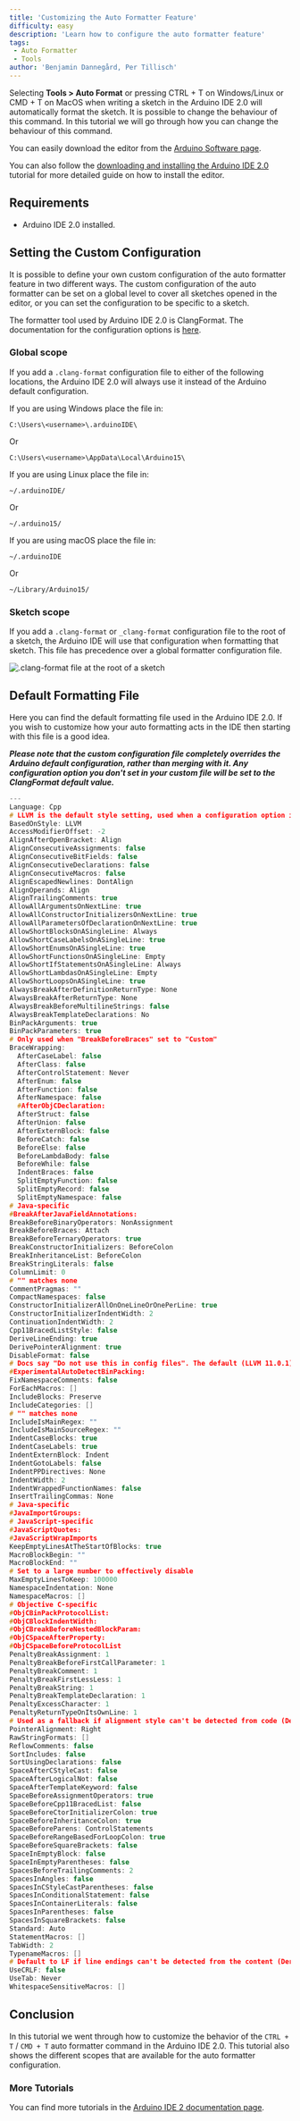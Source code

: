 ```yaml
---
title: 'Customizing the Auto Formatter Feature'
difficulty: easy
description: 'Learn how to configure the auto formatter feature'
tags:
 - Auto Formatter
 - Tools
author: 'Benjamin Dannegård, Per Tillisch'
---
```


Selecting **Tools > Auto Format** or pressing CTRL + T on Windows/Linux or CMD + T on MacOS when writing a sketch in the Arduino IDE 2.0 will automatically format the sketch. It is possible to change the behaviour of this command. In this tutorial we will go through how you can change the behaviour of this command. 

You can easily download the editor from the [Arduino Software page](https://www.arduino.cc/en/software#experimental-software). 

You can also follow the [downloading and installing the Arduino IDE 2.0](/en/Tutorial/getting-started-with-ide-v2/ide-v2-downloading-and-installing) tutorial for more detailed guide on how to install the editor.

## Requirements

- Arduino IDE 2.0 installed. 

## Setting the Custom Configuration

It is possible to define your own custom configuration of the auto formatter feature in two different ways. The custom configuration of the auto formatter can be set on a global level to cover all sketches opened in the editor, or you can set the configuration to be specific to a sketch.

The formatter tool used by Arduino IDE 2.0 is ClangFormat. The documentation for the configuration options is [here](https://clang.llvm.org/docs/ClangFormatStyleOptions.html).

### Global scope
If you add a `.clang-format` configuration file to either of the following locations, the Arduino IDE 2.0 will always use it instead of the Arduino default configuration.

If you are using Windows place the file in:
```
C:\Users\<username>\.arduinoIDE\
```
Or
```
C:\Users\<username>\AppData\Local\Arduino15\
```

If you are using Linux place the file in:
```
~/.arduinoIDE/
```
Or
```
~/.arduino15/
```

If you are using macOS place the file in:
```
~/.arduinoIDE
```
Or
```
~/Library/Arduino15/
```

### Sketch scope
If you add a `.clang-format` or `_clang-format` configuration file to the root of a sketch, the Arduino IDE will use that configuration when formatting that sketch. This file has precedence over a global formatter configuration file.

![.clang-format file at the root of a sketch](assets/format-file-at-root.png)

## Default Formatting File

Here you can find the default formatting file used in the Arduino IDE 2.0. If you wish to customize how your auto formatting acts in the IDE then starting with this file is a good idea.

***Please note that the custom configuration file completely overrides the Arduino default configuration, rather than merging with it. Any configuration option you don't set in your custom file will be set to the ClangFormat default value.***

```cpp
---
Language: Cpp
# LLVM is the default style setting, used when a configuration option is not set here
BasedOnStyle: LLVM
AccessModifierOffset: -2
AlignAfterOpenBracket: Align
AlignConsecutiveAssignments: false
AlignConsecutiveBitFields: false
AlignConsecutiveDeclarations: false
AlignConsecutiveMacros: false
AlignEscapedNewlines: DontAlign
AlignOperands: Align
AlignTrailingComments: true
AllowAllArgumentsOnNextLine: true
AllowAllConstructorInitializersOnNextLine: true
AllowAllParametersOfDeclarationOnNextLine: true
AllowShortBlocksOnASingleLine: Always
AllowShortCaseLabelsOnASingleLine: true
AllowShortEnumsOnASingleLine: true
AllowShortFunctionsOnASingleLine: Empty
AllowShortIfStatementsOnASingleLine: Always
AllowShortLambdasOnASingleLine: Empty
AllowShortLoopsOnASingleLine: true
AlwaysBreakAfterDefinitionReturnType: None
AlwaysBreakAfterReturnType: None
AlwaysBreakBeforeMultilineStrings: false
AlwaysBreakTemplateDeclarations: No
BinPackArguments: true
BinPackParameters: true
# Only used when "BreakBeforeBraces" set to "Custom"
BraceWrapping:
  AfterCaseLabel: false
  AfterClass: false
  AfterControlStatement: Never
  AfterEnum: false
  AfterFunction: false
  AfterNamespace: false
  #AfterObjCDeclaration:
  AfterStruct: false
  AfterUnion: false
  AfterExternBlock: false
  BeforeCatch: false
  BeforeElse: false
  BeforeLambdaBody: false
  BeforeWhile: false
  IndentBraces: false
  SplitEmptyFunction: false
  SplitEmptyRecord: false
  SplitEmptyNamespace: false
# Java-specific
#BreakAfterJavaFieldAnnotations:
BreakBeforeBinaryOperators: NonAssignment
BreakBeforeBraces: Attach
BreakBeforeTernaryOperators: true
BreakConstructorInitializers: BeforeColon
BreakInheritanceList: BeforeColon
BreakStringLiterals: false
ColumnLimit: 0
# "" matches none
CommentPragmas: ""
CompactNamespaces: false
ConstructorInitializerAllOnOneLineOrOnePerLine: true
ConstructorInitializerIndentWidth: 2
ContinuationIndentWidth: 2
Cpp11BracedListStyle: false
DeriveLineEnding: true
DerivePointerAlignment: true
DisableFormat: false
# Docs say "Do not use this in config files". The default (LLVM 11.0.1) is "false".
#ExperimentalAutoDetectBinPacking:
FixNamespaceComments: false
ForEachMacros: []
IncludeBlocks: Preserve
IncludeCategories: []
# "" matches none
IncludeIsMainRegex: ""
IncludeIsMainSourceRegex: ""
IndentCaseBlocks: true
IndentCaseLabels: true
IndentExternBlock: Indent
IndentGotoLabels: false
IndentPPDirectives: None
IndentWidth: 2
IndentWrappedFunctionNames: false
InsertTrailingCommas: None
# Java-specific
#JavaImportGroups:
# JavaScript-specific
#JavaScriptQuotes:
#JavaScriptWrapImports
KeepEmptyLinesAtTheStartOfBlocks: true
MacroBlockBegin: ""
MacroBlockEnd: ""
# Set to a large number to effectively disable
MaxEmptyLinesToKeep: 100000
NamespaceIndentation: None
NamespaceMacros: []
# Objective C-specific
#ObjCBinPackProtocolList:
#ObjCBlockIndentWidth:
#ObjCBreakBeforeNestedBlockParam:
#ObjCSpaceAfterProperty:
#ObjCSpaceBeforeProtocolList
PenaltyBreakAssignment: 1
PenaltyBreakBeforeFirstCallParameter: 1
PenaltyBreakComment: 1
PenaltyBreakFirstLessLess: 1
PenaltyBreakString: 1
PenaltyBreakTemplateDeclaration: 1
PenaltyExcessCharacter: 1
PenaltyReturnTypeOnItsOwnLine: 1
# Used as a fallback if alignment style can't be detected from code (DerivePointerAlignment: true)
PointerAlignment: Right
RawStringFormats: []
ReflowComments: false
SortIncludes: false
SortUsingDeclarations: false
SpaceAfterCStyleCast: false
SpaceAfterLogicalNot: false
SpaceAfterTemplateKeyword: false
SpaceBeforeAssignmentOperators: true
SpaceBeforeCpp11BracedList: false
SpaceBeforeCtorInitializerColon: true
SpaceBeforeInheritanceColon: true
SpaceBeforeParens: ControlStatements
SpaceBeforeRangeBasedForLoopColon: true
SpaceBeforeSquareBrackets: false
SpaceInEmptyBlock: false
SpaceInEmptyParentheses: false
SpacesBeforeTrailingComments: 2
SpacesInAngles: false
SpacesInCStyleCastParentheses: false
SpacesInConditionalStatement: false
SpacesInContainerLiterals: false
SpacesInParentheses: false
SpacesInSquareBrackets: false
Standard: Auto
StatementMacros: []
TabWidth: 2
TypenameMacros: []
# Default to LF if line endings can't be detected from the content (DeriveLineEnding).
UseCRLF: false
UseTab: Never
WhitespaceSensitiveMacros: []
```

## Conclusion

In this tutorial we went through how to customize the behavior of the `CTRL + T` / `CMD + T` auto formatter command in the Arduino IDE 2.0. This tutorial also shows the different scopes that are available for the auto formatter configuration.

### More Tutorials

You can find more tutorials in the [Arduino IDE 2 documentation page](/software/ide-v2/).
